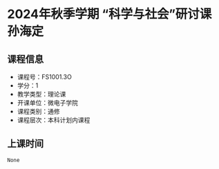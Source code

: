 # 2024年秋季学期 “科学与社会”研讨课 孙海定






## 课程信息

- 课程号：FS1001.3O
- 学分：1
- 教学类型：理论课
- 开课单位：微电子学院
- 课程类别：通修
- 课程层次：本科计划内课程

## 上课时间

```
None
```

